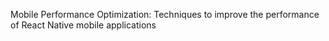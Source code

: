 Mobile Performance Optimization: Techniques to improve the performance of React Native mobile applications